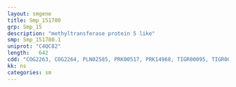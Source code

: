 ```yaml
---
layout: smgene
title: Smp_151780
grp: Smp_15
description: "methyltransferase protein 5 like"
smp: Smp_151780.1
uniprot: "C4QC82"
length:   642
cdd: "COG2263, COG2264, PLN02585, PRK00517, PRK14968, TIGR00095, TIGR00406, cd02440, cl17173, pfam06325, pfam13659"
kk: ns
categories: sm
---
```

